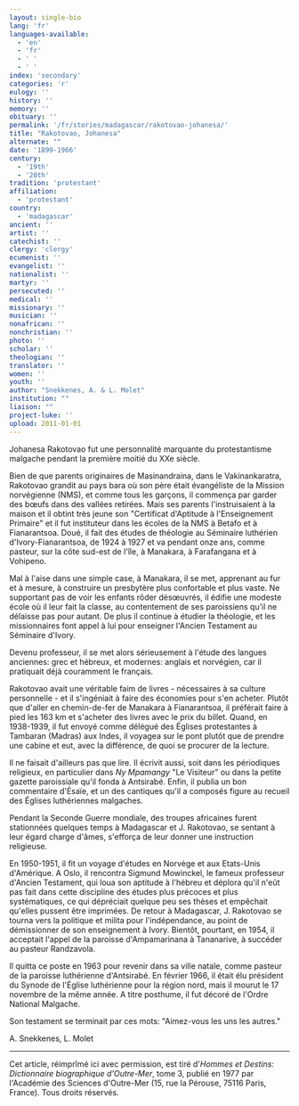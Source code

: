 ```yaml
---
layout: single-bio
lang: 'fr'
languages-available:
  - 'en'
  - 'fr'
  - ' '
  - ' '
index: 'secondary'
categories: 'r'
eulogy: ''
history: ''
memory: ''
obituary: ''
permalink: '/fr/stories/madagascar/rakotovao-johanesa/'
title: "Rakotovao, Johanesa"
alternate: ""
date: '1899-1966'
century:
  - '19th'
  - '20th'
tradition: 'protestant'
affiliation:
  - 'protestant'
country:
  - 'madagascar'
ancient: ''
artist: ''
catechist: ''
clergy: 'clergy'
ecumenist: ''
evangelist: ''
nationalist: ''
martyr: ''
persecuted: ''
medical: ''
missionary: ''
musician: ''
nonafrican: ''
nonchristian: ''
photo: ''
scholar: ''
theologian: ''
translator: ''
women: ''
youth: ''
author: "Snekkenes, A. & L. Molet"
institution: ""
liaison: ""
project-luke: ''
upload: 2011-01-01
---
```




Johanesa Rakotovao fut une personnalité marquante du protestantisme malgache pendant la première moitié du XXe siècle.

Bien de que parents originaires de Masinandraina, dans le Vakinankaratra, Rakotovao grandit au pays bara où son père était évangéliste de la Mission norvégienne (NMS), et comme tous les garçons, il commença par garder des bœufs dans des vallées retirées. Mais ses parents l'instruisaient à la maison et il obtint très jeune son "Certificat d'Aptitude à l'Enseignement Primaire" et il fut instituteur dans les écoles de la NMS à Betafo et à Fianarantsoa. Doué, il fait des études de théologie au Séminaire luthérien d'Ivory-Fianarantsoa, de 1924 à 1927 et va pendant onze ans, comme pasteur, sur la côte sud-est de l'île, à Manakara, à Farafangana et à Vohipeno.

Mal à l'aise dans une simple case, à Manakara, il se met, apprenant au fur et à mesure, à construire un presbytère plus confortable et plus vaste. Ne supportant pas de voir les enfants rôder désœuvrés, il édifie une modeste école où il leur fait la classe, au contentement de ses paroissiens qu'il ne délaisse pas pour autant. De plus il continue à étudier la théologie, et les missionnaires font appel à lui pour enseigner l'Ancien Testament au Séminaire d'Ivory.

Devenu professeur, il se met alors sérieusement à l'étude des langues anciennes: grec et hébreux, et modernes: anglais et norvégien, car il pratiquait déjà couramment le français.

Rakotovao avait une véritable faim de livres - nécessaires à sa culture personnelle - et il s'ingéniait à faire des économies pour s'en acheter. Plutôt que d'aller en chemin-de-fer de Manakara à Fianarantsoa, il préférait faire à pied les 163 km et s'acheter des livres avec le prix du billet. Quand, en 1938-1939, il fut envoyé comme délégué des Églises protestantes à Tambaran (Madras) aux Indes, il voyagea sur le pont plutôt que de prendre une cabine et eut, avec la différence, de quoi se procurer de la lecture.

Il ne faisait d'ailleurs pas que lire. Il écrivit aussi, soit dans les périodiques religieux, en particulier dans *Ny Mpamangy* "Le Visiteur" ou dans la petite gazette paroissiale qu'il fonda à Antsirabé. Enfin, il publia un bon commentaire d'Ésaïe, et un des cantiques qu'il a composés figure au recueil des Églises luthériennes malgaches.

Pendant la Seconde Guerre mondiale, des troupes africaines furent stationnées quelques temps à Madagascar et J. Rakotovao, se sentant à leur égard charge d'âmes, s'efforça de leur donner une instruction religieuse.

En 1950-1951, il fit un voyage d'études en Norvège et aux Etats-Unis d'Amérique. A Oslo, il rencontra Sigmund Mowinckel, le fameux professeur d'Ancien Testament, qui loua son aptitude à l'hébreu et déplora qu'il n'eût pas fait dans cette discipline des études plus précoces et plus systématiques, ce qui dépréciait quelque peu ses thèses et empêchait qu'elles pussent être imprimées.
De retour à Madagascar, J. Rakotovao se tourna vers la politique et milita pour l'indépendance, au point de démissionner de son enseignement à Ivory. Bientôt, pourtant, en 1954, il acceptait l'appel de la paroisse d'Ampamarinana à Tananarive, à succéder au pasteur Randzavola.

Il quitta ce poste en 1963 pour revenir dans sa ville natale, comme pasteur de la paroisse luthérienne d'Antsirabé. En février 1966, il était élu président du Synode de l'Église luthérienne pour la région nord, mais il mourut le 17 novembre de la même année. A titre posthume, il fut décoré de l'Ordre National Malgache.

Son testament se terminait par ces mots: "Aimez-vous les uns les autres."

A. Snekkenes, L. Molet

---

Cet article, réimprîmé ici avec permission, est tiré d'*Hommes et Destins: Dictionnaire biographique d'Outre-Mer*, tome 3, publié en 1977 par l'Académie des Sciences d'Outre-Mer (15, rue la Pérouse, 75116 Paris, France). Tous droits réservés.
